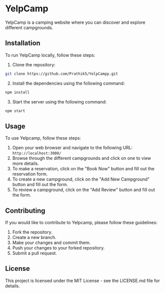 # YelpCamp

YelpCamp is a camping website where you can discover and explore different campgrounds.

## Installation

To run YelpCamp locally, follow these steps:

1. Clone the repository:
```bash
git clone https://github.com/Prathik5/YelpCampp.git
```

2. Install the dependencies using the following command:
```bash
npm install
```


3. Start the server using the following command:
```bash
npm start
```



## Usage

To use Yelpcamp, follow these steps:

1. Open your web browser and navigate to the following URL: `http://localhost:3000/`
2. Browse through the different campgrounds and click on one to view more details.
3. To make a reservation, click on the "Book Now" button and fill out the reservation form.
4. To create a new campground, click on the "Add New Campground" button and fill out the form.
5. To review a campground, click on the "Add Review" button and fill out the form.


## Contributing

If you would like to contribute to Yelpcamp, please follow these guidelines:

1. Fork the repository.
2. Create a new branch.
3. Make your changes and commit them.
4. Push your changes to your forked repository.
5. Submit a pull request.

## License

This project is licensed under the MIT License - see the LICENSE.md file for details.

